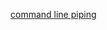 [command line piping](https://stackoverflow.com/questions/13003300/use-return-value-of-a-shell-command-as-a-value-in-shell-script)